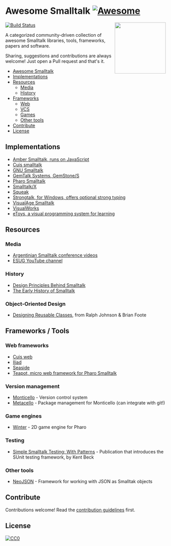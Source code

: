 # Awesome Smalltalk [![Awesome](http://cdn.rawgit.com/sindresorhus/awesome/d7305f38d29fed78fa85652e3a63e154dd8e8829/media/badge.svg)](https://github.com/sindresorhus/awesome)

[<img src="https://github.com/gstn-caruso/awesome-smalltalk/blob/master/smalltalk-logo.png?raw=true" align="right" width="160">](https://en.wikipedia.org/wiki/Smalltalk)

[![Build Status](https://travis-ci.com/gstn-caruso/awesome-smalltalk.svg?branch=master)](https://travis-ci.com/gstn-caruso/awesome-smalltalk)

A categorized community-driven collection of awesome Smalltalk libraries, tools, frameworks, papers and software.

Sharing, suggestions and contributions are always welcome! Just open a Pull request and that's it.

- [Awesome Smalltalk](#awesome-smalltalk)
- [Implementations](#implementations)
- [Resources](#resources)
  - [Media](#media)
  - [History](#history)
- [Frameworks](#frameworks)
  - [Web](#web-frameworks)
  - [VCS](#version-management)
  - [Games](#game-engines)
  - [Other tools](#other-tools)
- [Contribute](#contribute)
- [License](#license)

## Implementations

- [Amber Smalltalk, runs on JavaScript](https://amber-lang.net/)
- [Cuis smalltalk](http://cuis.st)
- [GNU Smalltalk](http://smalltalk.gnu.org/)
- [GemTalk Systems, GemStone/S](https://gemtalksystems.com/)
- [Pharo Smalltalk](https://pharo.org/)
- [Smalltalk/X](https://www.exept.de/smalltalk-x.html)
- [Squeak](https://squeak.org/)
- [Strongtalk, for Windows, offers optional strong typing](http://strongtalk.org/)
- [VisualAge Smalltalk](https://www.instantiations.com/products/vasmalltalk/)
- [VisualWorks](http://www.cincomsmalltalk.com/main/products/visualworks/)
- [eToys, a visual programming system for learning](http://www.squeakland.org/)

## Resources

### Media

- [Argentinian Smalltalk conference videos](https://www.youtube.com/user/FASTFoundation/playlists)
- [ESUG YouTube channel](https://www.youtube.com/user/esugboard)

### History

- [Design Principles Behind Smalltalk](http://www.cs.virginia.edu/~evans/cs655/readings/smalltalk.html)
- [The Early History of Smalltalk](http://worrydream.com/EarlyHistoryOfSmalltalk/)

### Object-Oriented Design

- [Designing Reusable Classes](http://laputan.org/drc.html), from Ralph Johnson & Brian Foote 

## Frameworks / Tools

### Web frameworks

- [Cuis web](https://github.com/gstn-caruso/cuis-web)
- [Iliad](https://iliadproject.github.io/)
- [Seaside](https://github.com/seasidest/seaside)
- [Teapot, micro web framework for Pharo Smalltalk](https://github.com/zeroflag/Teapot)

### Version management
- [Monticello](https://wiki.squeak.org/squeak/1287) - Version control system
- [Metacello](https://github.com/Metacello/metacello) - Package management for Monticello (can integrate with git!)

### Game engines
- [Winter](https://github.com/ba-st/Winter) - 2D game engine for Pharo

### Testing

- [Simple Smalltalk Testing:
With Patterns](https://live.exept.de/doc/online/english/tools/misc/testfram.htm) - Publication that introduces the SUnit testing framework, by Kent Beck

### Other tools

- [NeoJSON](https://github.com/svenvc/NeoJSON) - Framework for working with JSON as Smalltak objects

## Contribute

Contributions welcome! Read the [contribution guidelines](contributing.md) first.

## License

[![CC0](https://mirrors.creativecommons.org/presskit/buttons/88x31/svg/cc-zero.svg)](https://creativecommons.org/publicdomain/zero/1.0)
